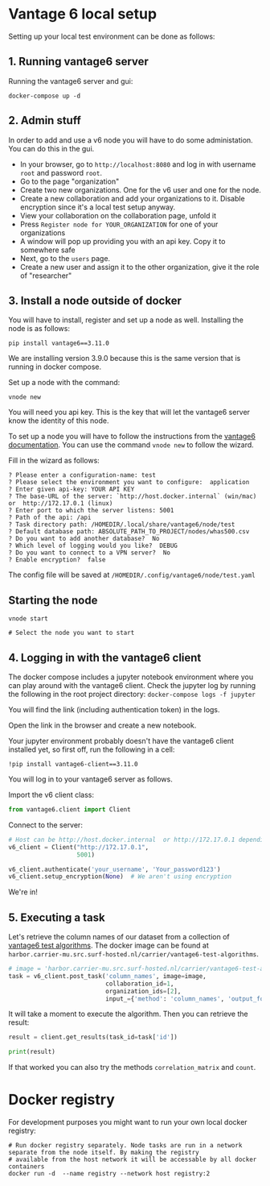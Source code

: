 # Vantage 6 local setup

Setting up your local test environment can be done as follows:

## 1. Running vantage6 server

Running the vantage6 server and gui:

```shell script
docker-compose up -d
```

## 2. Admin stuff

In order to add and use a v6 node you will have to do some administation. You can do this in the
gui.

- In your browser, go to `http://localhost:8080` and log in with username `root` and
  password `root`.
- Go to the page "organization"
- Create two new organizations. One for the v6 user and one for the node.
- Create a new collaboration and add your organizations to it. Disable encryption since it's a local
  test setup anyway.
- View your collaboration on the collaboration page, unfold it
- Press `Register node for YOUR_ORGANIZATION` for one of your organizations
- A window will pop up providing you with an api key. Copy it to somewhere safe
- Next, go to the `users` page.
- Create a new user and assign it to the other organization, give it the role of "researcher"

## 3. Install a node outside of docker

You will have to install, register and set up a node as well.
Installing the node is as follows:

```shell script
pip install vantage6==3.11.0
```

We are installing version 3.9.0 because this is the same version that is running in docker compose.

Set up a node with the command:

```shell
vnode new
```

You will need you api key. This is the key that will let the vantage6 server know the identity of
this node.

To set up a node you will have to follow the instructions from
the [vantage6 documentation](https://docs.vantage6.ai/en/main/use/node.html#use-node). You can use
the command `vnode new` to follow the wizard.

Fill in the wizard as follows:

```shell
? Please enter a configuration-name: test                                                     
? Please select the environment you want to configure:  application                           
? Enter given api-key: YOUR API KEY                                  
? The base-URL of the server: `http://host.docker.internal` (win/mac) or  http://172.17.0.1 (linux)
? Enter port to which the server listens: 5001                                                
? Path of the api: /api                                                                       
? Task directory path: /HOMEDIR/.local/share/vantage6/node/test                           
? Default database path: ABSOLUTE_PATH_TO_PROJECT/nodes/whas500.csv                                                    
? Do you want to add another database?  No                                                    
? Which level of logging would you like?  DEBUG                                               
? Do you want to connect to a VPN server?  No                                                 
? Enable encryption?  false 
```

The config file will be saved at `/HOMEDIR/.config/vantage6/node/test.yaml`

## Starting the node
```shell
vnode start

# Select the node you want to start
```

## 4. Logging in with the vantage6 client



The docker compose includes a jupyter notebook environment where you can play around with the
vantage6 client.
Check the jupyter log by running the following in the root project directory:
```docker-compose logs -f jupyter```

You will find the link (including authentication token) in the logs.

Open the link in the browser and create a new notebook.

Your jupyter environment probably doesn't have the vantage6 client installed yet, so first off,
run the following in a cell:
```jupyter
!pip install vantage6-client==3.11.0
```

You will log in to your vantage6 server as follows.

Import the v6 client class:

```python
from vantage6.client import Client
```

Connect to the server:

```python
# Host can be http://host.docker.internal  or http://172.17.0.1 depending on your system.
v6_client = Client("http://172.17.0.1",
                   5001)  
```

```python
v6_client.authenticate('your_username', 'Your_password123')
v6_client.setup_encryption(None)  # We aren't using encryption
```

We're in!

## 5. Executing a task

Let's retrieve the column names of our dataset from a collection
of [vantage6 test algorithms](https://github.com/CARRIER-project/vantage6-test-algorithms).
The docker image can be found
at `harbor.carrier-mu.src.surf-hosted.nl/carrier/vantage6-test-algorithms`.

```python
# image = 'harbor.carrier-mu.src.surf-hosted.nl/carrier/vantage6-test-algorithms'
task = v6_client.post_task('column_names', image=image,
                           collaboration_id=1,
                           organization_ids=[2],
                           input_={'method': 'column_names', 'output_format':'json'})
```
It will take a moment to execute the algorithm. Then you can retrieve the result:

```python
result = client.get_results(task_id=task['id'])

print(result)
```
If that worked you can also try the methods `correlation_matrix` and `count`.

# Docker registry

For development purposes you might want to run your own local docker registry:

```
# Run docker registry separately. Node tasks are run in a network separate from the node itself. By making the registry
# available from the host network it will be accessable by all docker containers
docker run -d  --name registry --network host registry:2
```
